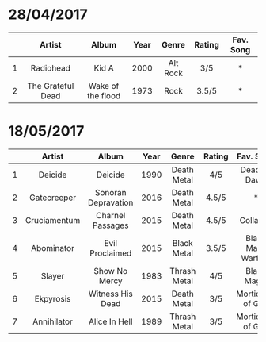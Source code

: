 28/04/2017
============

|     | Artist            | Album               | Year   | Genre       | Rating     | Fav. Song   |
| :-: | :-------:         | :-----------------: | :----: | :---------: | :--------: | :---------: |
| 1   | Radiohead         | Kid A               | 2000   | Alt Rock    | 3/5        | *           |
| 2   | The Grateful Dead | Wake of the flood   | 1973   | Rock        | 3.5/5      | *           |


18/05/2017
============

|     | Artist       | Album               | Year   | Genre        | Rating     | Fav. Song          |
| :-: | :-------:    | :-----------------: | :----: | :---------:  | :--------: | :---------:        |
| 1   | Deicide      | Deicide             | 1990   | Death Metal  | 4/5        | Dead by Dawn       |
| 2   | Gatecreeper  | Sonoran Depravation | 2016   | Death Metal  | 4.5/5      | *                  |
| 3   | Cruciamentum | Charnel Passages    | 2015   | Death Metal  | 4.5/5      | Collapse           |
| 4   | Abominator   | Evil Proclaimed     | 2015   | Black Metal  | 3.5/5      | Black Mass Warfare |
| 5   | Slayer       | Show No Mercy       | 1983   | Thrash Metal | 4/5        | Black Magic        |
| 6   | Ekpyrosis    | Witness His Dead    | 2015   | Death Metal  | 3/5        | Morticians of God  |
| 7   | Annihilator  | Alice In Hell       | 1989   | Thrash Metal | 3/5        | Morticians of God  |


<!--
Table Template
|   | Artist  | Album               | Year      | Genre      | Rating    | Fav. Song |
|   | ------- | ------------------- | --------- | :--------: | --------- | --------- |
| # |         |                     | */5       |            |           |           |

-->
